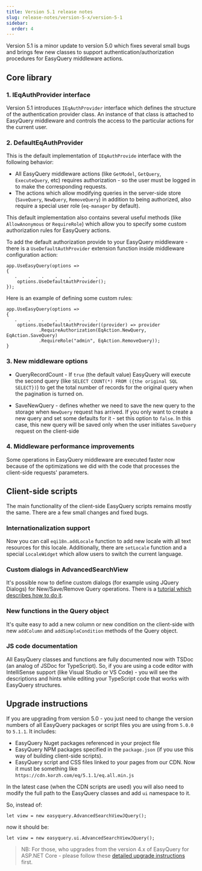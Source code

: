```yaml
---
title: Version 5.1 release notes
slug: release-notes/version-5-x/version-5-1
sidebar:
  order: 4
---
```


Version 5.1 is a minor update to version 5.0 which fixes several small bugs and brings few new classes to support authentication/authorization procedures for EasyQuery middleware actions.

## Core library

### 1. IEqAuthProvider interface

Version 5.1 introduces `IEqAuthProvider` interface which defines the structure of the authentication provider class. An instance of that class is attached to EasyQuery middleware and controls the access to the particular actions for the current user.


### 2. DefaultEqAuthProvider

This is the default implementation of `IEqAuthProvide` interface with the following behavior:
 
  - All EasyQuery middleware actions (like `GetModel`, `GetQuery`, `ExecuteQuery`, etc) requires authorization - so the user must be logged in to make the corresponding requests.
  - The actions which allow modifying queries in the server-side store (`SaveQuery`, `NewQuery`, `RemoveQuery`) in addition to being authorized, also require a special user role (`eq-manager` by default).

This default implementation also contains several useful methods (like `AllowAnonymous` or `RequireRole`) which allow you to specify some custom authorization rules for EasyQuery actions.

To add the default authorization provide to your EasyQuery middleware - there is a `UseDefaultAuthProvider` extension function inside middleware configuration action:

```
app.UseEasyQuery(options =>
{
   .    .    .    .    .    .    .
	options.UseDefaultAuthProvider();
});
```

Here is an example of defining some custom rules: 

```
app.UseEasyQuery(options =>
{
   .    .    .    .    .    .    .
	options.UseDefaultAuthProvider((provider) => provider
			.RequireAuthorization(EqAction.NewQuery, EqAction.SaveQuery)   
			.RequireRole("admin", EqAction.RemoveQuery));
}
```

### 3. New middleware options 

 - QueryRecordCount - If `true` (the default value) EasyQuery will execute the second query (like `SELECT COUNT(*) FROM ({the original SQL SELECT})`) to get the total number of records for the original query when the pagination is turned on.
  
 - SaveNewQuery - defines whether we need to save the new query to the storage when `NewQuery` request has arrived. If you only want to create a new query and set some defaults for it - set this option to `false`. In this case, this new query will be saved only when the user initiates `SaveQuery` request on the client-side


### 4. Middleware performance improvements

Some operations in EasyQuery middleware are executed faster now because of the optimizations we did with the code that processes the client-side requests' parameters.

## Client-side scripts

The main functionality of the client-side EasyQuery scripts remains mostly the same. There are a few small changes and fixed bugs.

### Internationalization support

Now you can call `eqi18n.addLocale` function to add new locale with all text resources for this locale. Additionally, there are `setLocale` function and a special `LocaleWidget` which allow users to switch the current language.

### Custom dialogs in AdvancedSearchView

It's possible now to define custom dialogs (for example using JQuery Dialogs) for New/Save/Remove Query operations. There is a [tutorial which describes how to do it](/easyquery/docs/tutorials/custom-javascript-dialogs-saving-loading).

### New functions in the Query object

It's quite easy to add a new column or new condition on the client-side with new `addColumn` and `addSimpleCondition` methods of the Query object. 

### JS code documentation

All EasyQuery classes and functions are fully documented now with TSDoc (an analog of JSDoc for TypeScript). 
So, if you are using a code editor with IntelliSense support (like Visual Studio or VS Code) - you will see the descriptions and hints while editing your TypeScript code that works with EasyQuery structures.  


## Upgrade instructions

If you are upgrading from version 5.0 - you just need to change the version numbers of all EasyQuery packages or script files you are using from `5.0.0` to `5.1.1`. It includes:
 
 -  EasyQuery Nuget packages referenced in your project file
 -  EasyQuery NPM packages specified in the `package.json` (if you use this way of building client-side scripts). 
 -  EasyQuery script and CSS files linked to your pages from our CDN. Now it must be something like `https://cdn.korzh.com/eq/5.1.1/eq.all.min.js`

In the latest case (when the CDN scripts are used) you will also need to modify the full path to the EasyQuery classes and add `ui` namespace to it.

So, instead of:

```
let view = new easyquery.AdvancedSearchViewJQuery();
```

now it should be:
```
let view = new easyquery.ui.AdvancedSearchViewJQuery();
```

> NB: For those, who upgrades from the version  4.x of EasyQuery for ASP.NET Core - please follow these [detailed upgrade instructions](/easyquery/docs/release-notes/upgrade-from-4-x-to-5-0) first.
